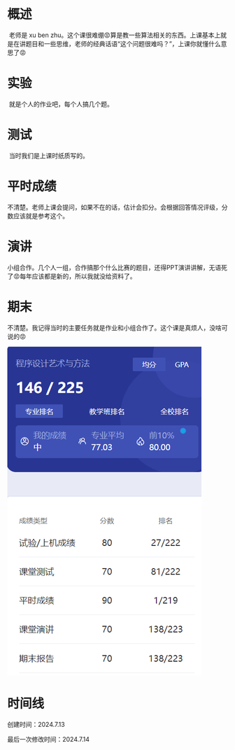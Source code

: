 # 概述

​	老师是 xu ben zhu。这个课很难绷😡算是教一些算法相关的东西。上课基本上就是在讲题目和一些思维，老师的经典话语“这个问题很难吗？”，上课你就懂什么意思了😡

# 实验

​	就是个人的作业吧，每个人搞几个题。

# 测试

​	当时我们是上课时纸质写的。

# 平时成绩

​	不清楚。老师上课会提问，如果不在的话，估计会扣分。会根据回答情况评级，分数应该就是参考这个。

# 演讲

​	小组合作。几个人一组，合作搞那个什么比赛的题目，还得PPT演讲讲解，无语死了😡每年应该都是新的，所以我就没给资料了。

# 期末

​	不清楚。我记得当时的主要任务就是作业和小组合作了。这个课是真烦人，没啥可说的😡

![image-20240713120144340](程序设计艺术与方法-assets/image-20240713120144340.png)

# 时间线

创建时间：2024.7.13

最后一次修改时间：2024.7.14
